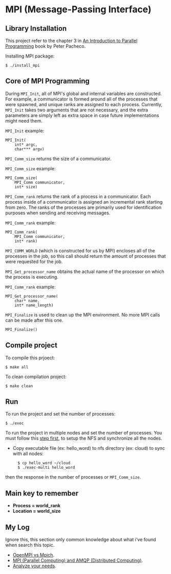 # MPI (Message-Passing Interface)

## Library Installation

This project refer to the chapter 3 in [An Introduction to Parallel Programming](https://www.elsevier.com/books/an-introduction-to-parallel-programming/pacheco/978-0-12-374260-5) book by Peter Pacheco.

Installing MPI package:

    $ ./install_mpi

## Core of MPI Programming

During `MPI_Init`, all of MPI's global and internal variables are constructed. For example, a communicator is formed around all of the processes that were spawned, and unique ranks are assigned to each process. Currently, `MPI_Init` takes two arguments that are not necessary, and the extra parameters are simply left as extra space in case future implementations might need them.

`MPI_Init` example:

    MPI_Init(
        int* argc,
        char*** argv)

`MPI_Comm_size` returns the size of a communicator.

`MPI_Comm_size` example:

    MPI_Comm_size(
        MPI_Comm communicator,
        int* size)

`MPI_Comm_rank` returns the rank of a process in a communicator. Each process inside of a communicator is assigned an incremental rank starting from zero. The ranks of the processes are primarily used for identification purposes when sending and receiving messages.

`MPI_Comm_rank` example:

    MPI_Comm_rank(
        MPI_Comm communicator,
        int* rank)

`MPI_COMM_WORLD` (which is constructed for us by MPI) encloses all of the processes in the job, so this call should return the amount of processes that were requested for the job.

`MPI_Get_processor_name` obtains the actual name of the processor on which the process is executing.


`MPI_Comm_rank` example:

    MPI_Get_processor_name(
        char* name,
        int* name_length)

`MPI_Finalize` is used to clean up the MPI environment. No more MPI calls can be made after this one.

    MPI_Finalize()

## Compile project

To compile this prjoect:

    $ make all

To clean compilation project:

    $ make clean

## Run

To run the project and set the number of processes:

    $ ./exec

To run the project in multiple nodes and set the number of processes. You must follow this [step first](http://mpitutorial.com/tutorials/running-an-mpi-cluster-within-a-lan/), to setup the NFS and synchronize all the nodes.

+ Copy executable file (ex: hello_word) to nfs directory (ex: cloud) to sync with all nodes:

        $ cp hello_word ~/cloud
        $ ./exec-multi hello_word

then the response in the number of processes or `MPI_Comm_size`.

## Main key to remember
+ **Process = world_rank**
+ **Location = world_size**

## My Log

Ignore this, this section only common knowledge about what i've found when search this topic.

+ [OpenMPI vs Mpich](http://stackoverflow.com/questions/2427399/mpich-vs-openmpi).
+ [MPI (Parallel Computing) and AMQP (Distributed Computing)](http://stackoverflow.com/questions/3842300/can-message-oriented-middleware-be-used-instead-of-mpi-to-coordinate-distributed).
+ [Analyze your needs](http://stackoverflow.com/questions/6756630/python-openmpi-vs-rabbitmq).
